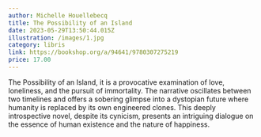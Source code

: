 ```yaml
---
author: Michelle Houellebecq
title: The Possibility of an Island
date: 2023-05-29T13:50:44.015Z
illustration: /images/1.jpg
category: libris
link: https://bookshop.org/a/94641/9780307275219
price: 17.00
---
```

The Possibility of an Island, it is a provocative examination of love, loneliness, and the pursuit of immortality. The narrative oscillates between two timelines and offers a sobering glimpse into a dystopian future where humanity is replaced by its own engineered clones. This deeply introspective novel, despite its cynicism, presents an intriguing dialogue on the essence of human existence and the nature of happiness.
